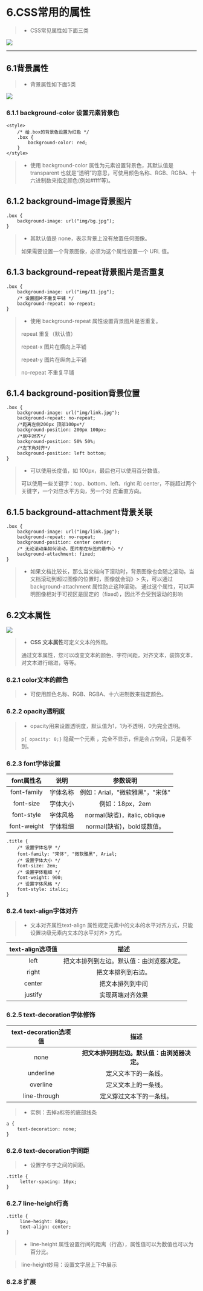 # 6.CSS常用的属性

> * CSS常见属性如下面三类

![](/assets/CSSchangyongshuxingg.png)

---

## 6.1背景属性

> * 背景属性如下面5类

![](/assets/beijingshuxing.png)

### 6.1.1 background-color 设置元素背景色

```
<style>
    /* 给.box的背景色设置为红色 */
    .box {
        background-color: red;
    }
</style>
```

> * 使用 background-color 属性为元素设置背景色，其默认值是 transparent 也就是“透明”的意思，可使用颜色名称、RGB、RGBA、十六进制数来指定颜色\(例如\#ffff等\)。

## 6.1.2 background-image背景图片

```
.box {
    background-image: url("img/bg.jpg");
}
```

> * 其默认值是 none，表示背景上没有放置任何图像。
>
> 如果需要设置一个背景图像，必须为这个属性设置一个 URL 值。

## 6.1.3 background-repeat背景图片是否重复

```
.box {
    background-image: url("img/11.jpg");
    /* 设置图片不重复平铺 */
    background-repeat: no-repeat;
}
```

> * 使用 background-repeat 属性设置背景图片是否重复。
>
> repeat 重复（默认值）
>
> repeat-x 图片在横向上平铺
>
> repeat-y 图片在纵向上平铺
>
> no-repeat 不重复平铺

## 6.1.4 background-position背景位置

```
.box {
    background-image: url("img/link.jpg");
    background-repeat: no-repeat;
    /*距离左侧200px 顶部100px*/
    background-position: 200px 100px;
    /*居中对齐*/
    background-position: 50% 50%;
    /*左下角对齐*/
    background-position: left bottom;
}
```

> * 可以使用长度值，如 100px，最后也可以使用百分数值。
>
> 可以使用一些关键字：top、bottom、left、right 和 center，不能超过两个关键字，一个对应水平方向，另一个对 应垂直方向。

## 6.1.5 background-attachment背景关联

```
.box {
    background-image: url("img/link.jpg");
    background-repeat: no-repeat;
    background-position: center center;
    /* 无论滚动条如何滚动，图片都在标签的最中心 */
    background-attachment: fixed;
}
```

> * 如果文档比较长，那么当文档向下滚动时，背景图像也会随之滚动。当文档滚动到超过图像的位置时，图像就会消》&gt; 失，可以通过 background-attachment 属性防止这种滚动。
>   通过这个属性，可以声明图像相对于可视区是固定的（fixed），因此不会受到滚动的影响

## 6.2文本属性

![](/assets/wenbenshuxing.png)

> * **CSS 文本属性**可定义文本的外观。
>
> 通过文本属性，您可以改变文本的颜色、字符间距，对齐文本，装饰文本，对文本进行缩进，等等。

### 6.2.1 color文本的颜色

> * 可使用颜色名称、RGB、RGBA、十六进制数来指定颜色。

### 6.2.2 opacity透明度

> * opacity用来设置透明度，默认值为1，1为不透明，0为完全透明。
>
> `p{ opacity: 0;}` 隐藏一个元素 ，完全不显示，但是会占空间，只是看不到。

### 6.2.3 font字体设置
> 
| font属性名 | 说明 | 参数说明 |
| :---: | :---: | :---: |
| font-family | 字体名称 |例如：Arial，"微软雅黑"，"宋体" |
| font-size | 字体大小 | 例如：18px，2em |
| font-style | 字体风格 | normal(缺省)，italic, oblique|
| font-weight | 字体粗细 | normal(缺省)，bold或数值。 |


```
.title {
    /* 设置字体名字 */
    font-family: "宋体", "微软雅黑", Arial;
    /* 设置字体大小 */
    font-size: 2em;
    /* 设置字体粗细 */
    font-weight: 900;
    /* 设置字体风格 */
    font-style: italic;
}
```
### 6.2.4 text-align字体对齐
> * 文本对齐属性text-align 属性规定元素中的文本的水平对齐方式，只能设置块级元素内文本的水平对齐> 方式。
> 
| text-align选项值 | 描述 |
| :---: | :---: | 
| left | 把文本排列到左边。默认值：由浏览器决定。 |
| right | 把文本排列到右边。 |
| center | 把文本排列到中间 | 
| justify | 实现两端对齐效果 | 

### 6.2.5 text-decoration字体修饰

| text-decoration选项值 | 描述 |
| :---: | :---: | 
| none | **把文本排列到左边。默认值：由浏览器决定。** |
| underline | 定义文本下的一条线。 |
| overline | 定义文本上的一条线。 | 
| line-through |定义穿过文本下的一条线。 | 

> * 实例：去掉a标签的底部线条

```
a {
    text-decoration: none;
}

```

### 6.2.6 text-decoration字间距
> * 设置字与字之间的间距。


```
.title {
     letter-spacing: 10px;
}
```

### 6.2.7 line-height行高


```
.title {
     line-height: 80px;
     text-align: center;
}
```

> * line-height 属性设置行间的距离（行高），属性值可以为数值也可以为百分比。

> line-height妙用：设置文字居上下中展示

### 6.2.8 扩展













